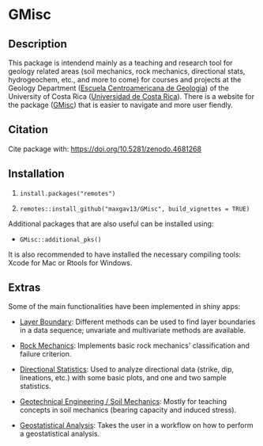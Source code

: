 # GMisc

## Description

This package is intendend mainly as a teaching and research tool for geology related areas (soil mechanics, rock mechanics, directional stats, hydrogeochem, etc., and more to come) for courses and projects at the Geology Department ([Escuela Centroamericana de Geologia](geologia.ucr.ac.cr)) of the University of Costa Rica ([Universidad de Costa Rica](ucr.ac.cr)). There is a website for the package ([GMisc](https://maxgav13.github.io/GMisc/)) that is easier to navigate and more user fiendly.

## Citation

Cite package with: https://doi.org/10.5281/zenodo.4681268

## Installation

1. `install.packages("remotes")`

2. `remotes::install_github("maxgav13/GMisc", build_vignettes = TRUE)`

Additional packages that are also useful can be installed using:

* `GMisc::additional_pks()`

It is also recommended to have installed the necessary compiling tools: Xcode for Mac or Rtools for Windows.

## Extras

Some of the main functionalities have been implemented in shiny apps:

* [Layer Boundary](https://maximiliano-01.shinyapps.io/layer_boundary/): Different methods can be used to find layer boundaries in a data sequence; unvariate and multivariate methods are available.

* [Rock Mechanics](https://maximiliano-01.shinyapps.io/rock_mechanics/): Implements basic rock mechanics' classification and failure criterion.

* [Directional Statistics](https://maximiliano-01.shinyapps.io/directional/): Used to analyze directional data (strike, dip, lineations, etc.) with some basic plots, and one and two sample statistics.

* [Geotechnical Engineering / Soil Mechanics](https://maximiliano-01.shinyapps.io/soil_mechanics/): Mostly for teaching concepts in soil mechanics (bearing capacity and induced stress).

* [Geostatistical Analysis](https://maximiliano-01.shinyapps.io/geostatistics/): Takes the user in a workflow on how to perform a geostatistical analysis.

